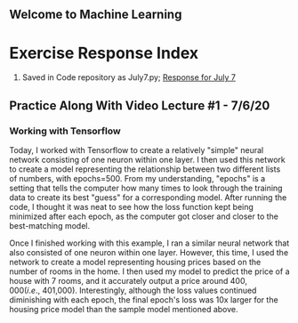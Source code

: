 ## Welcome to Machine Learning

# Exercise Response Index
1. Saved in Code repository as July7.py; [Response for July 7](https://csstarfish.github.io/Machine-Learning/July7Response)


## Practice Along With Video Lecture #1 - 7/6/20
### Working with Tensorflow

Today, I worked with Tensorflow to create a relatively "simple" neural network consisting of one neuron within one layer.  I then used this network to create a model representing the relationship between two different lists of numbers, with epochs=500.  From my understanding, "epochs" is a setting that tells the computer how many times to look through the training data to create its best "guess" for a corresponding model.  After running the code, I thought it was neat to see how the loss function kept being minimized after each epoch, as the computer got closer and closer to the best-matching model.

Once I finished working with this example, I ran a similar neural network that also consisted of one neuron within one layer.  However, this time, I used the network to create a model representing housing prices based on the number of rooms in the home.  I then used my model to predict the price of a house with 7 rooms, and it accurately output a price around $400,000 (i.e., ~$401,000).  Interestingly, although the loss values continued diminishing with each epoch, the final epoch's loss was 10x larger for the housing price model than the sample model mentioned above.
